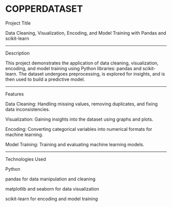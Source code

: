 # COPPERDATASET
Project Title

Data Cleaning, Visualization, Encoding, and Model Training with Pandas and scikit-learn


---

Description

This project demonstrates the application of data cleaning, visualization, encoding, and model training using Python libraries: pandas and scikit-learn. The dataset undergoes preprocessing, is explored for insights, and is then used to build a predictive model.


---

Features

Data Cleaning: Handling missing values, removing duplicates, and fixing data inconsistencies.

Visualization: Gaining insights into the dataset using graphs and plots.

Encoding: Converting categorical variables into numerical formats for machine learning.

Model Training: Training and evaluating machine learning models.



---

Technologies Used

Python

pandas for data manipulation and cleaning

matplotlib and seaborn for data visualization

scikit-learn for encoding and model training
